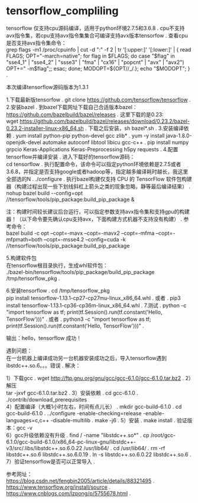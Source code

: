 # tensorflow_compliling
tensorflow 仅支持cpu源码编译，适用于python环境2.7.5和3.6.8 . 
cpu不支持avx指令集，若cpu支持avx指令集集合可编译支持avx版本tensorfow . 
查看cpu是否支持avx指令集命令：  
grep flags -m1 /proc/cpuinfo | cut -d ":" -f 2 | tr '[:upper:]' '[:lower:]' | { read FLAGS; OPT="-march=native"; for flag in $FLAGS; do case "$flag" in "sse4_1" | "sse4_2" | "ssse3" | "fma" | "cx16" | "popcnt" | "avx" | "avx2") OPT+=" -m$flag";; esac; done; MODOPT=${OPT//_/\.}; echo "$MODOPT"; } .

本次编译tensorflow源码版本为1.3.1

1.下载最新版tensorfow . 
git clone https://github.com/tensorflow/tensorflow . 
2.安装bazel . 
到bazel下载网址下载自己合适版本bazel：https://github.com/bazelbuild/bazel/releases . 
这里下载的是0.23:  
wget https://github.com/bazelbuild/bazel/releases/download/0.23.2/bazel-0.23.2-installer-linux-x86_64.sh . 
下载之后安装，sh bazel*.sh . 
3.安装编译依赖 . 
yum install  python-pip python-devel gcc zlib* . 
yum -y install java-1.8.0-openjdk-devel automake autoconf libtool libicu gcc-c++ . 
pip install numpy grpcio Keras-Applications Keras-Preprocessing h5py requests . 
4.配置tensorflow并编译安装 . 
  进入下载好的tensorflow源码：  
  cd tensorflow . 
  执行配置命令，该命令可以指定python环境依赖是2.7.5或者3.6.8，并指定是否支持google或者hadoop等，指定越多编译耗时越长，我这里全部选的N . 
  ./configure . 
  执行bazel构建仅支持 CPU 的 TensorFlow 软件包构建器（构建过程出现一些下划线斜杠上箭头之类的现象忽略，静等最后编译结果） . 
  nohup bazel build --config=opt //tensorflow/tools/pip_package:build_pip_package &   
  
  注：构建时间较长建议后台运行，可以指定参数支持avx指令集和支持gpu的构建器！（以下命令要先确认cpu支持avx，下面构建方式机器不支持没有构建） . 
  参考命令：  
  bazel build -c opt –copt=-mavx –copt=-mavx2 –copt=-mfma –copt=-mfpmath=both –copt=-msse4.2 –config=cuda -k       //tensorflow/tools/pip_package:build_pip_package  

5.构建软件包    
  在tensorflow根目录执行，生成whl软件包：  
  ./bazel-bin/tensorflow/tools/pip_package/build_pip_package /tmp/tensorflow_pkg . 
 
 6.安装tensorflow . 
  cd /tmp/tensorflow_pkg   
  pip install tensorflow-1.13.1-cp27-cp27mu-linux_x86_64.whl . 
  或者 . 
  pip3 install tensorflow-1.13.1-cp36-cp36m-linux_x86_64.whl . 
 7.测试 . 
 python -c "import tensorflow as tf; print(tf.Session().run(tf.constant('Hello, TensorFlow')))" . 
 或者 . 
 python3 -c "import tensorflow as tf; print(tf.Session().run(tf.constant('Hello, TensorFlow')))" . 
 
 输出：hello，tensorflow 成功！  
    
  
遇到问题：  
在一台机器上编译成功另一台机器安装成功之后，导入tensorflow遇到ibstdc++.so.6。。。错误 . 
解决：  

1）下载gcc . 
wget http://ftp.gnu.org/gnu/gcc/gcc-6.1.0/gcc-6.1.0.tar.bz2 . 
2）解压  
tar -jxvf gcc-6.1.0.tar.bz2 . 
3）安装依赖 . 
cd gcc-6.1.0 . 
./contrib/download_prerequisites  
4）配置编译（大概1小时左右，时间有点儿长） . 
mkdir gcc-build-6.1.0 . 
cd gcc-build-6.1.0 . 
../configure -enable-checking=release -enable-languages=c,c++ -disable-multilib . 
make -j6 . 
5）安装 . 
make install . 
验证版本：gcc -v   
6）gcc升级依赖没有升级 . 
find / -name "libstdc++.so*" . 
cp /root/gcc-6.1.0/gcc-build-6.1.0/x86_64-pc-linux-gnu/libstdc++-v3/src/.libs/libstdc++.so.6.0.22 /usr/lib64/ . 
cd /usr/lib64/ . 
rm -rf libstdc++.so.6 libstdc++.so.6.0.19 . 
ln -s libstdc++.so.6.0.22 libstdc++.so.6 . 
7）验证tensorflow是否可以正常导入 . 


参考网址：  
https://blog.csdn.net/fengbin2005/article/details/88321495 .  
https://www.tensorflow.org/install/source . 
https://www.cnblogs.com/lzpong/p/5755678.html . 




